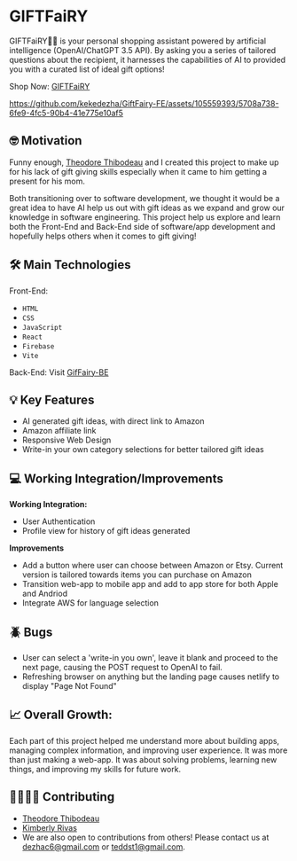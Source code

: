 # GIFTFaiRY
GIFTFaiRY🧚🏻 is your personal shopping assistant powered by artificial intelligence (OpenAI/ChatGPT 3.5 API). By asking you a series of tailored questions about the recipient, it harnesses the capabilities of AI to provided you with a curated list of ideal gift options! 

Shop Now: [GIFTFaiRY](https://giftfairy.netlify.app/)


https://github.com/kekedezha/GiftFairy-FE/assets/105559393/5708a738-6fe9-4fc5-90b4-41e775e10af5


## 🤓 Motivation
Funny enough, [Theodore Thibodeau](https://github.com/TheoThibodeau) and I created this project to make up for his lack of gift giving skills especially when it came to him getting a present for his mom. 

Both transitioning over to software development, we thought it would be a great idea to have AI help us out with gift ideas as we expand and grow our knowledge in software engineering. This project help us explore and learn both the Front-End and Back-End side of software/app development and hopefully helps others when it comes to gift giving! 

## 🛠️ Main Technologies
Front-End: 
  - `HTML`
  - `CSS`
  - `JavaScript`
  - `React`
  - `Firebase`
  - `Vite`
  
Back-End: Visit [GifFairy-BE](https://github.com/kekedezha/GiftFairy-BE)

## 💡 Key Features
- AI generated gift ideas, with direct link to Amazon
- Amazon affiliate link
- Responsive Web Design
- Write-in your own category selections for better tailored gift ideas 

## 💻 Working Integration/Improvements

**Working Integration:**
  - User Authentication 
  - Profile view for history of gift ideas generated

**Improvements**
  - Add a button where user can choose between Amazon or Etsy. Current version is tailored towards items you can purchase on Amazon
  - Transition web-app to mobile app and add to app store for both Apple and Andriod
  - Integrate AWS for language selection
## 🪲 Bugs

- User can select a 'write-in you own', leave it blank and proceed to the next page, causing the POST request to OpenAI to fail.
- Refreshing browser on anything but the landing page causes netlify to display "Page Not Found"

## 📈 Overall Growth:

Each part of this project helped me understand more about building apps, managing complex information, and improving user experience. It was more than just making a web-app. It was about solving problems, learning new things, and improving my skills for future work.

## 🫱🏼‍🫲🏽 Contributing 
- [Theodore Thibodeau](https://github.com/TheoThibodeau)
- [Kimberly Rivas](https://github.com/rivkj)
- We are also open to contributions from others! Please contact us at [dezhac6@gmail.com](mailto:dezha6@gmail.com) or [teddst1@gmail.com](mailto:teddst1@gmail.com).
